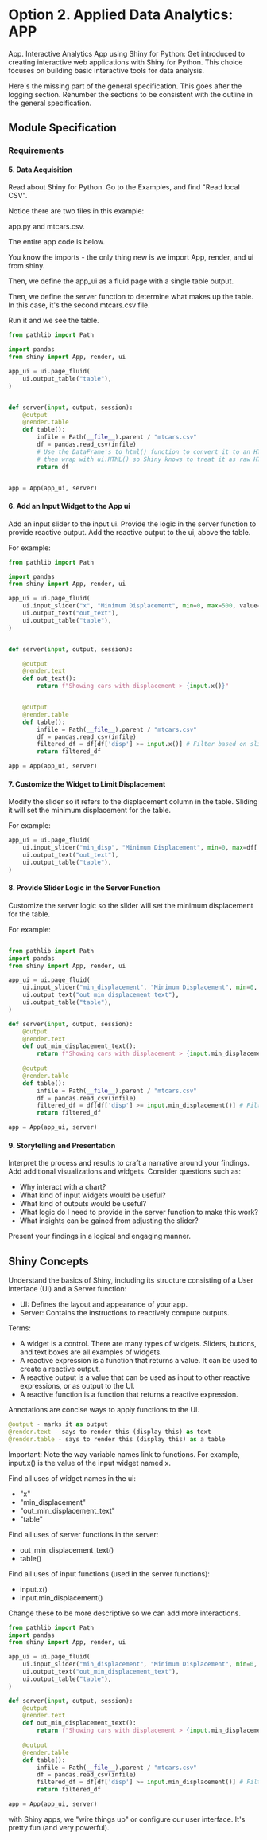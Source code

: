 # Option 2. Applied Data Analytics: APP

App. Interactive Analytics App using Shiny for Python: Get introduced to creating interactive web applications with Shiny for Python. This choice focuses on building basic interactive tools for data analysis.

Here's the missing part of the general specification. This goes after the logging section.
Renumber the sections to be consistent with the outline in the general specification.

## Module Specification

### Requirements

#### 5. Data Acquisition

Read about Shiny for Python. 
Go to the Examples, and find "Read local CSV".

Notice there are two files in this example:

app.py and mtcars.csv.

The entire app code is below.

You know the imports - the only thing new is we import App, render, and ui from shiny. 

Then, we define the app_ui as a fluid page with a single table output.

Then, we define the server function to determine what makes up the table. In this case, it's the second mtcars.csv file.

Run it and we see the table. 

```python
from pathlib import Path

import pandas
from shiny import App, render, ui

app_ui = ui.page_fluid(
    ui.output_table("table"),
)


def server(input, output, session):
    @output
    @render.table
    def table():
        infile = Path(__file__).parent / "mtcars.csv"
        df = pandas.read_csv(infile)
        # Use the DataFrame's to_html() function to convert it to an HTML table, and
        # then wrap with ui.HTML() so Shiny knows to treat it as raw HTML.
        return df


app = App(app_ui, server)
```

#### 6. Add an Input Widget to the App ui

Add an input slider to the input ui.
Provide the logic in the server function to provide reactive output.
Add the reactive output to the ui, above the table.

For example:

```python
from pathlib import Path

import pandas
from shiny import App, render, ui

app_ui = ui.page_fluid(
    ui.input_slider("x", "Minimum Displacement", min=0, max=500, value=100),
    ui.output_text("out_text"),
    ui.output_table("table"),
)


def server(input, output, session):

    @output
    @render.text
    def out_text():
        return f"Showing cars with displacement > {input.x()}"


    @output
    @render.table
    def table():
        infile = Path(__file__).parent / "mtcars.csv"
        df = pandas.read_csv(infile)
        filtered_df = df[df['disp'] >= input.x()] # Filter based on slider
        return filtered_df

app = App(app_ui, server)
```

#### 7. Customize the Widget to Limit Displacement

Modify the slider so it refers to the displacement column in the table.
Sliding it will set the minimum displacement for the table.

For example:

```python
app_ui = ui.page_fluid(
    ui.input_slider("min_disp", "Minimum Displacement", min=0, max=df['disp'].max(), value=100),
    ui.output_text("out_text"),
    ui.output_table("table"),
)
```

#### 8. Provide Slider Logic in the Server Function

Customize the server logic so the slider will set the minimum displacement for the table.

For example:

```python

from pathlib import Path
import pandas
from shiny import App, render, ui

app_ui = ui.page_fluid(
    ui.input_slider("min_displacement", "Minimum Displacement", min=0, max=500, value=100),
    ui.output_text("out_min_displacement_text"),
    ui.output_table("table"),
)

def server(input, output, session):
    @output
    @render.text
    def out_min_displacement_text():
        return f"Showing cars with displacement > {input.min_displacement()}"
        
    @output
    @render.table
    def table():
        infile = Path(__file__).parent / "mtcars.csv"
        df = pandas.read_csv(infile)
        filtered_df = df[df['disp'] >= input.min_displacement()] # Filter based on slider
        return filtered_df

app = App(app_ui, server)
```

#### 9. Storytelling and Presentation

Interpret the process and results to craft a narrative around your findings.
Add additional visualizations and widgets.
Consider questions such as:

- Why interact with a chart?
- What kind of input widgets would be useful?
- What kind of outputs would be useful?
- What logic do I need to provide in the server function to make this work?
- What insights can be gained from adjusting the slider?

Present your findings in a logical and engaging manner.

## Shiny Concepts

Understand the basics of Shiny, including its structure consisting of a User Interface (UI) and a Server function:

- UI: Defines the layout and appearance of your app.
- Server: Contains the instructions to reactively compute outputs.

Terms:

- A widget is a control. There are many types of widgets. Sliders, buttons, and text boxes are all examples of widgets.
- A reactive expression is a function that returns a value. It can be used to create a reactive output.
- A reactive output is a value that can be used as input to other reactive expressions, or as output to the UI.
- A reactive function is a function that returns a reactive expression.


Annotations are concise ways to apply functions to the UI.

```python
@output - marks it as output
@render.text - says to render this (display this) as text
@render.table - says to render this (display this) as a table
```

Important: Note the way variable names link to functions. 
For example, input.x() is the value of the input widget named x. 

Find all uses of widget names in the ui:

- "x"
- "min_displacement"
- "out_min_displacement_text"
- "table"

Find all uses of server functions in the server:

- out_min_displacement_text()
- table()

Find all uses of input functions (used in the server functions):

- input.x()
- input.min_displacement()

Change these to be more descriptive so we can add more interactions. 

```python
from pathlib import Path
import pandas
from shiny import App, render, ui

app_ui = ui.page_fluid(
    ui.input_slider("min_displacement", "Minimum Displacement", min=0, max=500, value=100),
    ui.output_text("out_min_displacement_text"),
    ui.output_table("table"),
)

def server(input, output, session):
    @output
    @render.text
    def out_min_displacement_text():
        return f"Showing cars with displacement > {input.min_displacement()}"
        
    @output
    @render.table
    def table():
        infile = Path(__file__).parent / "mtcars.csv"
        df = pandas.read_csv(infile)
        filtered_df = df[df['disp'] >= input.min_displacement()] # Filter based on slider
        return filtered_df

app = App(app_ui, server)
```

with Shiny apps, we "wire things up" or configure our user interface.
It's pretty fun (and very powerful).

